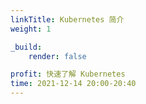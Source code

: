 ```yaml
---
linkTitle: Kubernetes 简介
weight: 1

_build:
    render: false

profit: 快速了解 Kubernetes
time: 2021-12-14 20:00-20:40
---
```

